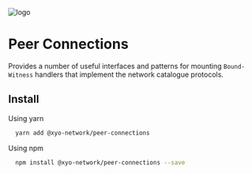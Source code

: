 [logo]: https://www.xy.company/img/home/logo_xy.png

![logo]

# Peer Connections

Provides a number of useful interfaces and patterns for mounting `Bound-Witness` handlers that implement the network catalogue protocols.

## Install

Using yarn

```sh
  yarn add @xyo-network/peer-connections
```

Using npm

```sh
  npm install @xyo-network/peer-connections --save
```
